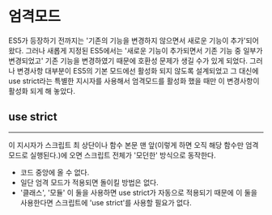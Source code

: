 # 엄격모드

ES5가 등장하기 전까지는 '기존의 기능을 변경하지 않으면서 새로운 기능이 추가'되어왔다. 그러나 새롭게 지정된 ES5에서는 '새로운 기능이 추가되면서 기존 기능 중 일부가 변경되었고' 기존 기능을 변경하였기 때문에 호환성 문제가 생길 수가 있게 되었다. 
그러나 변경사항 대부분이 ES5의 기본 모드에선 활성화 되지 않도록 설계되었고 그 대신에 use strict라는 특별한 지시자를 사용해서 엄격모드를 활성화 했을 때만 이 변경사항이 활성화 되게 해 놓았다.

## use strict
---
이 지시자가 스크립트 최 상단이나 함수 본문 맨 앞(이렇게 하면 오직 해당 함수만 엄격 모드로 실행된다.)에 오면 스크립트 전체가 '모던한' 방식으로 동작한다.
- 코드 중앙에 올 수 없다.
- 일단 엄격 모드가 적용되면 돌이킬 방법은 없다.
- '클래스', '모듈' 이 둘을 사용하면 use strict가 자동으로 적용되기 때문에 이 둘을 사용한다면 스크립트에 'use strict'를 사용할 필요가 없다.